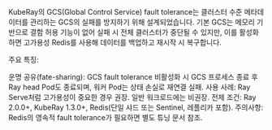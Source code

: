 KubeRay의 GCS(Global Control Service) fault tolerance는 클러스터 수준 메타데이터를 관리하는 GCS의 실패를 방지하기 위해 설계되었습니다. 기본 GCS는 메모리 기반으로 결함 허용 기능이 없어 실패 시 전체 클러스터가 중단될 수 있지만, 이를 활성화하면 고가용성 Redis를 사용해 데이터를 백업하고 재시작 시 복구합니다.

주요 특징:

운명 공유(fate-sharing): GCS fault tolerance 비활성화 시 GCS 프로세스 종료 후 Ray head Pod도 종료되며, 워커 Pod는 상태 손실로 재연결 실패.
사용 사례: Ray Serve처럼 고가용성이 중요한 경우 권장. 일반 워크로드에는 비권장.
전제 조건: Ray 2.0.0+, KubeRay 1.3.0+, Redis(단일 샤드 또는 Sentinel, 레플리카 포함).
주의사항: Redis의 영속적 fault tolerance가 필요하면 별도 튜닝 문서 참조.